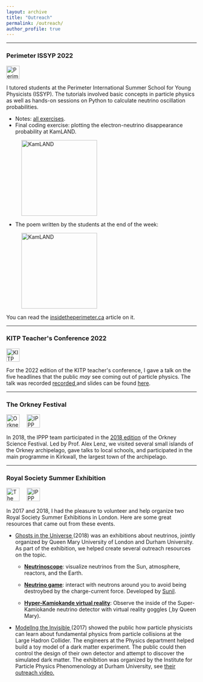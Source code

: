 ```yaml
---
layout: archive
title: "Outreach"
permalink: /outreach/
author_profile: true
---
```


---

### Perimeter ISSYP 2022

<a href="https://perimeterinstitute.ca/issyp"><img src="https://mhostert.github.io/images/outreach/perimeter_logo.png" alt="Perimeter Institute"
  style="height:35px;"></a>

I tutored students at the Perimeter International Summer School for Young Physicists (ISSYP).
The tutorials involved basic concepts in particle physics as well as hands-on sessions on Python to calculate neutrino oscillation probabilities.

* Notes: <a href="https://mhostert.com/files/ISSYP_exercises.pdf"> all exercises</a>.
* Final coding exercise: plotting the electron-neutrino disappearance probability at KamLAND.

<img src="https://mhostert.github.io/images/outreach/issyp_kamland.png" alt="KamLAND"
  style="margin-left:40px;height:200px;">

* The poem written by the students at the end of the week:

<a href="https://mhostert.github.io/files/issyp_poem.pdf">
<img src="https://mhostert.github.io/images/outreach/issyp_poem.png" alt="KamLAND"
  style="margin-left:40px;height:200px;">
</a>

You can read the <a href="https://insidetheperimeter.ca/annual-pi-summer-school-immerses-students-in-a-universe-of-ideas/">insidetheperimeter.ca</a> article on it.

---

### KITP Teacher's Conference 2022

<a href="https://www.kitp.ucsb.edu/outreach/teachers/teachers-conferences"><img src="https://mhostert.github.io/images/outreach/kitp_logo.png" alt="KITP"
  style="height:35px;"></a>

For the 2022 edition of the KITP teacher's conference, I gave a talk on the five headlines that the public *may* see coming out of particle physics. The talk was recorded <a href="https://online.kitp.ucsb.edu/online/neutrinost-c22/hostert/"> recorded </a> and slides can be found <a href="https://online.kitp.ucsb.edu/online/neutrinost-c22/hostert/pdf/Hostert_Neutrinos22Teach_KITP.pdf">here</a>.

---

### The Orkney Festival

<a href="https://oisf.org/"><img src="https://mhostert.github.io/images/outreach/OISF-Header-Logo.png" alt="Orkney International Science Festival"
style="height:35px;margin-right:15px"></a>
<a href="https://www.ippp.dur.ac.uk/"><img src="https://mhostert.github.io/images/outreach/ippp_logo_white-300x97.png" alt="IPPP"
  style="height:35px;"></a>

In 2018, the IPPP team participated in the <a href="https://oisf.org/portfolio-items/oisf-2018/">2018 edition</a> of the Orkney Science Festival. Led by Prof. Alex Lenz, we visited several small islands of the Orkney archipelago, gave talks to local schools, and participated in the main programme in Kirkwall, the largest town of the archipelago.

---

### Royal Society Summer Exhibition

<a href="https://royalsociety.org/science-events-and-lectures/summer-science-exhibition/"><img src="https://mhostert.github.io/images/outreach/the_royal_society.png" alt="The Royal Society Summer Exhibitions"
style="height:35px;margin-right:15px"></a>
<a href="https://www.ippp.dur.ac.uk/"><img src="https://mhostert.github.io/images/outreach/ippp_logo_white-300x97.png" alt="IPPP"
  style="height:35px;"></a>

In 2017 and 2018, I had the pleasure to volunteer and help organize two Royal Society Summer Exhibitions in London. Here are some great resources that came out from these events.

* <a href="https://royalsociety.org/science-events-and-lectures/2018/summer-science-exhibition/exhibits/ghosts-in-universe/">
  Ghosts in the Universe
  </a> (2018) was an exhibitions about neutrinos, jointly organized by Queen Mary University of London and Durham University.
  As part of the exhibition, we helped create several outreach resources on the topic.
  
  * <a href="https://apps.apple.com/us/app/neutrinoscope/id1384582896">**Neutrinoscope**</a>: visualize neutrinos from the Sun, atmosphere, reactors, and the Earth.

  * <a href="https://www.xikka.com/games/nu-odyssey/">**Neutrino game**</a>: interact with neutrons around you to avoid being destroybed by the charge-current force. Developed by <a href="https://www.xikka.com/about/">Sunil</a>.

  * <a href="https://www.hyperk.org/?page_id=343">**Hyper-Kamiokande virtual reality**</a>: Observe the inside of the Super-Kamiokande neutrino detector with virtual reality goggles (<a href=""> </a> by Queen Mary).
  
* <a href="https://mhostert.github.io/files/websites/modelling_inv.html">
  Modellng the Invisible
  </a>
  (2017)
  showed the public how particle physicists can learn about fundamental physics from particle collisions at the Large Hadron Collider.
  The engineers at the Physics department helped build a toy model of a dark matter experiment.
  The public could then control the design of their own detector and attempt to discover the simulated dark matter.
  The exhibition was organized by the Institute for Particle Physics Phenomenology at Durham University, see <a href="https://www.youtube.com/watch?v=TxSUw38a4Vg&list=PL1zMD_kTXdjyucme9fbDmEcvrU5uyqWCS">their outreach video.</a>
  